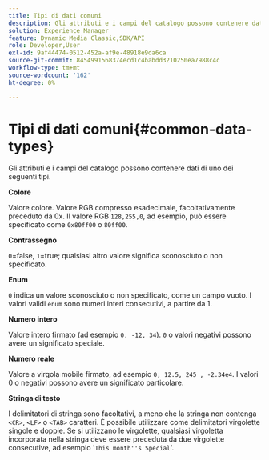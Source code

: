 ```yaml
---
title: Tipi di dati comuni
description: Gli attributi e i campi del catalogo possono contenere dati di uno dei seguenti tipi.
solution: Experience Manager
feature: Dynamic Media Classic,SDK/API
role: Developer,User
exl-id: 9af44474-0512-452a-af9e-48918e9da6ca
source-git-commit: 8454991568374ecd1c4babdd3210250ea7988c4c
workflow-type: tm+mt
source-wordcount: '162'
ht-degree: 0%

---
```


# Tipi di dati comuni{#common-data-types}

Gli attributi e i campi del catalogo possono contenere dati di uno dei seguenti tipi.

**Colore**

Valore colore. Valore RGB compresso esadecimale, facoltativamente preceduto da 0x. Il valore RGB `128,255,0`, ad esempio, può essere specificato come `0x80ff00` o `80ff00`.

**Contrassegno**

`0`=false, `1`=true; qualsiasi altro valore significa sconosciuto o non specificato.

**Enum**

`0` indica un valore sconosciuto o non specificato, come un campo vuoto. I valori validi `enum` sono numeri interi consecutivi, a partire da 1.

**Numero intero**

Valore intero firmato (ad esempio `0, -12, 34`). `0` o valori negativi possono avere un significato speciale.

**Numero reale**

Valore a virgola mobile firmato, ad esempio `0, 12.5, 245 , -2.34e4`. I valori 0 o negativi possono avere un significato particolare.

**Stringa di testo**

I delimitatori di stringa sono facoltativi, a meno che la stringa non contenga `<CR>`, `<LF>` o `<TAB>` caratteri. È possibile utilizzare come delimitatori virgolette singole e doppie. Se si utilizzano le virgolette, qualsiasi virgoletta incorporata nella stringa deve essere preceduta da due virgolette consecutive, ad esempio &#39;`This month''s Special`&#39;.
